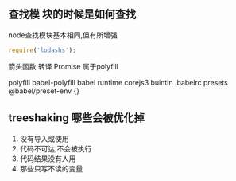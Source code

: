 ## 查找模 块的时候是如何查找

node查找模块基本相同,但有所增强

```js
require('lodashs');
```

箭头函数 转译
Promise 属于polyfill

polyfill babel-polyfill 
babel runtime
corejs3 buintin
.babelrc  presets @babel/preset-env  {}

## treeshaking 哪些会被优化掉
1. 没有导入或使用
2. 代码不可达,不会被执行
3. 代码结果没有人用
4. 那些只写不读的变量